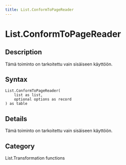 ```yaml
---
title: List.ConformToPageReader
---
```


# List.ConformToPageReader


## Description

Tämä toiminto on tarkoitettu vain sisäiseen käyttöön.


## Syntax

```powerquery
List.ConformToPageReader(
    list as list,
    optional options as record
) as table
```


## Details

Tämä toiminto on tarkoitettu vain sisäiseen käyttöön.



## Category
List.Transformation functions
